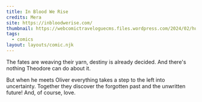```yaml
---
title: In Blood We Rise
credits: Mera
site: https://inbloodwerise.com/
thumbnail: https://webcomictraveloguecms.files.wordpress.com/2024/02/hubbox_inblood.png
tags:
  - comics
layout: layouts/comic.njk
---
```


The fates are weaving their yarn, destiny is already decided.
And there's nothing Theodore can do about it.

But when he meets Oliver everything takes a step to the left into uncertainty. 
Together they discover the forgotten past and the unwritten future!
And, of course, love.